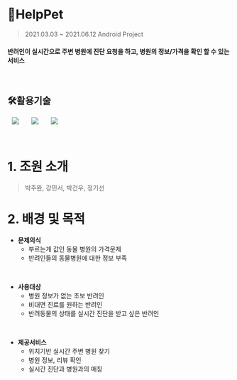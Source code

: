 # :blue_book:HelpPet
> 2021.03.03 ~ 2021.06.12 Android Project
#### 반려인이 실시간으로 주변 병원에 진단 요청을 하고, 병원의 정보/가격을 확인 할 수 있는 서비스
&nbsp;

## 🛠활용기술
<img src="https://img.shields.io/badge/Java-007396?style=flat-square&logo=Java&logoColor=white" style="height : auto; margin-left : 10px; margin-right : 10px;"/></a>&nbsp;
<img src="https://img.shields.io/badge/Android-3DDC84?style=flat-square&logo=Android&logoColor=white" style="height : auto; margin-left : 10px; margin-right : 10px;"/></a>&nbsp;
<img src="https://img.shields.io/badge/MySQL-4479A1?style=flat-square&logo=MySQL&logoColor=white" style="height : auto; margin-left : 10px; margin-right : 10px;"/></a>&nbsp;<br>


&nbsp;



# 1. 조원 소개
>  박주완, 강민서, 박건우, 정기선

# 2. 배경 및 목적
* **문제의식**
  * 부르는게 값인 동물 병원의 가격문제
  * 반려인들의 동물병원에 대한 정보 부족

&nbsp;
* **사용대상**
  * 병원 정보가 없는 초보 반려인
  * 비대면 진료를 원하는 반려인
  * 반려동물의 상태를 실시간 진단을 받고 싶은 반려인


&nbsp;

* **제공서비스**
  * 위치기반 실시간 주변 병원 찾기
  * 병원 정보, 리뷰 확인
  * 실시간 진단과 병원과의 매칭

  
&nbsp;

